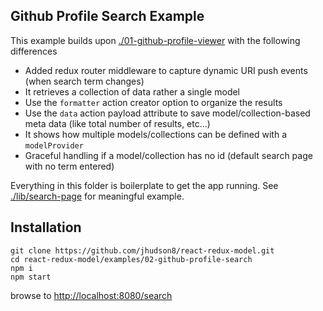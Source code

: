 Github Profile Search Example
--------------------------------------------------------
This example builds upon [./01-github-profile-viewer](./01-github-profile-viewer) with the following differences

* Added redux router middleware to capture dynamic URI push events (when search term changes)
* It retrieves a collection of data rather a single model
* Use the `formatter` action creator option to organize the results
* Use the `data` action payload attribute to save model/collection-based meta data (like total number of results, etc...)
* It shows how multiple models/collections can be defined with a `modelProvider`
* Graceful handling if a model/collection has no id (default search page with no term entered)

Everything in this folder is boilerplate to get the app running.  See [./lib/search-page](./lib/search-page) for meaningful example.


## Installation
```
git clone https://github.com/jhudson8/react-redux-model.git
cd react-redux-model/examples/02-github-profile-search
npm i
npm start
```
browse to [http://localhost:8080/search](http://localhost:8080/search)
